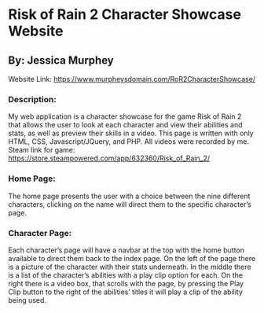 # Risk of Rain 2 Character Showcase Website
## By: Jessica Murphey

Website Link: https://www.murpheysdomain.com/RoR2CharacterShowcase/



### Description:
My web application is a character showcase for the game Risk of Rain 2 that allows the user to look at each character and view their abilities and stats, as well as preview their skills in a video. This page is written with only HTML, CSS, Javascript/JQuery, and PHP. All videos were recorded by me.
Steam link for game: https://store.steampowered.com/app/632360/Risk_of_Rain_2/


### Home Page:
The home page presents the user with a choice between the nine different characters, clicking on the name will direct them to the specific character’s page. 


### Character Page:
Each character’s page will have a navbar at the top with the home button available to direct them back to the index page. On the left of the page there is a picture of the character with their stats underneath. In the middle there is a list of the character’s abilities with a play clip option for each. On the right there is a video box, that scrolls with the page, by pressing the Play Clip button to the right of the abilities’ titles it will play a clip of the ability being used.
